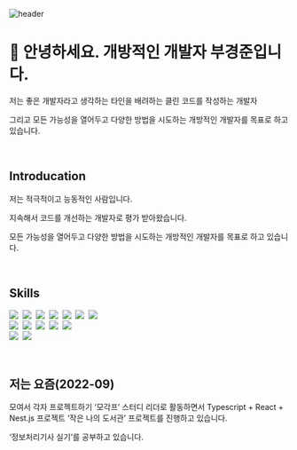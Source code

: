![header](https://capsule-render.vercel.app/api?type=slice&color=0:3090C7,100:82CAFF&fontColor=F5F5F5&animation=fadeIn&height=200&section=header&text=KyungJun%20Boo&fontSize=60&rotate=13&fontAlignY=30&fontAlign=70)

# 👋 안녕하세요. 개방적인 개발자 부경준입니다.

저는 좋은 개발자라고 생각하는 타인을 배려하는 클린 코드를 작성하는 개발자

그리고 모든 가능성을 열어두고 다양한 방법을 시도하는 개방적인 개발자를 목표로 하고있습니다.

</br>

## Introducation

저는 적극적이고 능동적인 사람입니다.

지속해서 코드를 개선하는 개발자로 평가 받아왔습니다.

모든 가능성을 열어두고 다양한 방법을 시도하는 개방적인 개발자를 목표로 하고 있습니다.

</br>

## Skills

<p align="left">
  <img src="https://img.shields.io/badge/C%23-239120?style=flat-square&logo=CSharp&logoColor=white"/></a>&nbsp 
  <img src="https://img.shields.io/badge/C++-00599C?style=flat-square&logo=C%2B%2B&logoColor=white"/></a>&nbsp 
  <img src="https://img.shields.io/badge/C-A8B9CC?style=flat-square&logo=C&logoColor=white"/></a>&nbsp 
  <img src="https://img.shields.io/badge/Javascript-ffb13b?style=flat-square&logo=javascript&logoColor=white"/></a>&nbsp 
  <img src="https://img.shields.io/badge/Tavascript-3178C6?style=flat-square&logo=typescript&logoColor=white"/></a>&nbsp
  <img src="https://img.shields.io/badge/html5-E34F26?style=flat-square&logo=html5&logoColor=white"/></a>&nbsp
  <img src="https://img.shields.io/badge/css3-1572B6?style=flat-square&logo=css3&logoColor=white"/></a>&nbsp 
  </br>
  <img src="https://img.shields.io/badge/node.js-339933?style=flat-square&logo=node.js&logoColor=white"/></a>&nbsp
  <img src="https://img.shields.io/badge/mysql-4479A1?style=flat-square&logo=mysql&logoColor=white"/></a>&nbsp
  <img src="https://img.shields.io/badge/socket.io-010101?style=flat-square&logo=socket.io&logoColor=white"/></a>&nbsp
  <img src="https://img.shields.io/badge/react-61DAFB?style=flat-square&logo=react&logoColor=black"/></a>&nbsp
  <img src="https://img.shields.io/badge/vue.js-4FC08D?style=flat-square&logo=vue.js&logoColor=black"/></a>&nbsp  
  </br>
  <img src="https://img.shields.io/badge/unity-FFFFFF?style=flat-square&logo=unity&logoColor=black"/></a>&nbsp
  <img src="https://img.shields.io/badge/git-F05032?style=flat-square&logo=git&logoColor=white"/></a>&nbsp
</p>

</br>

## 저는 요즘(2022-09)

모여서 각자 프로젝트하기 ‘모각프’ 스터디 리더로 활동하면서 Typescript + React + Nest.js 프로젝트 ‘작은 나의 도서관’ 프로젝트를 진행하고 있습니다.

‘정보처리기사 실기’를 공부하고 있습니다.
